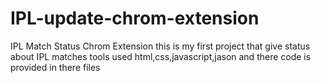 # IPL-update-chrom-extension
IPL Match Status Chrom Extension
this is my first project that give status about IPL matches
tools used html,css,javascript,jason
and there code is provided in there files
